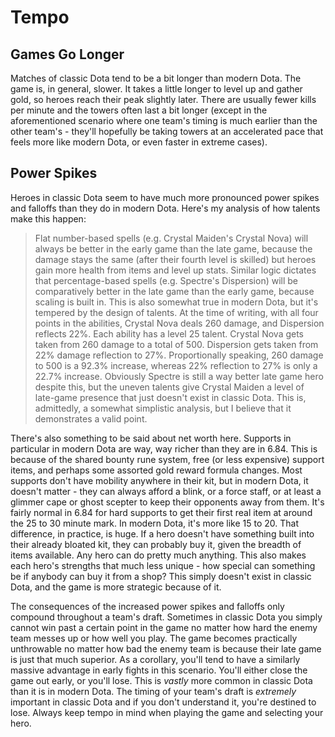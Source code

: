 # Tempo
## Games Go Longer
Matches of classic Dota tend to be a bit longer than modern Dota. The game is, in general, slower. It takes a little longer to level up and gather gold, so heroes reach their peak slightly later. There are usually fewer kills per minute and the towers often last a bit longer (except in the aforementioned scenario where one team's timing is much earlier than the other team's - they'll hopefully be taking towers at an accelerated pace that feels more like modern Dota, or even faster in extreme cases). 

## Power Spikes
Heroes in classic Dota seem to have much more pronounced power spikes and falloffs than they do in modern Dota. Here's my analysis of how talents make this happen:
>Flat number-based spells (e.g. Crystal Maiden's Crystal Nova) will always be better in the early game than the late game, because the damage stays the same (after their fourth level is skilled) but heroes gain more health from items and level up stats. Similar logic dictates that percentage-based spells (e.g. Spectre's Dispersion) will be comparatively better in the late game than the early game, because scaling is built in. This is also somewhat true in modern Dota, but it's tempered by the design of talents. At the time of writing, with all four points in the abilities, Crystal Nova deals 260 damage, and Dispersion reflects 22%. Each ability has a level 25 talent. Crystal Nova gets taken from 260 damage to a total of 500. Dispersion gets taken from 22% damage reflection to 27%. Proportionally speaking, 260 damage to 500 is a 92.3% increase, whereas 22% reflection to 27% is only a 22.7% increase. Obviously Spectre is still a way better late game hero despite this, but the uneven talents give Crystal Maiden a level of late-game presence that just doesn't exist in classic Dota. This is, admittedly, a somewhat simplistic analysis, but I believe that it demonstrates a valid point.  

There's also something to be said about net worth here. Supports in particular in modern Dota are way, way richer than they are in 6.84. This is because of the shared bounty rune system, free (or less expensive) support items, and perhaps some assorted gold reward formula changes. Most supports don't have mobility anywhere in their kit, but in modern Dota, it doesn't matter - they can always afford a blink, or a force staff, or at least a glimmer cape or ghost scepter to keep their opponents away from them. It's fairly normal in 6.84 for hard supports to get their first real item at around the 25 to 30 minute mark. In modern Dota, it's more like 15 to 20. That difference, in practice, is huge. If a hero doesn't have something built into their already bloated kit, they can probably buy it, given the breadth of items available. Any hero can do pretty much anything. This also makes each hero's strengths that much less unique - how special can something be if anybody can buy it from a shop? This simply doesn't exist in classic Dota, and the game is more strategic because of it.

The consequences of the increased power spikes and falloffs only compound throughout a team's draft. Sometimes in classic Dota you simply cannot win past a certain point in the game no matter how hard the enemy team messes up or how well you play. The game becomes practically unthrowable no matter how bad the enemy team is because their late game is just that much superior. As a corollary, you'll tend to have a similarly massive advantage in early fights in this scenario. You'll either close the game out early, or you'll lose. This is *vastly* more common in classic Dota than it is in modern Dota. The timing of your team's draft is *extremely* important in classic Dota and if you don't understand it, you're destined to lose. Always keep tempo in mind when playing the game and selecting your hero.
